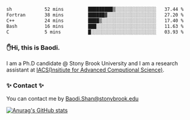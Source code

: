 <!--START_SECTION:waka-->

```txt
sh            52 mins         █████████▒░░░░░░░░░░░░░░░   37.44 %
Fortran       38 mins         ██████▓░░░░░░░░░░░░░░░░░░   27.20 %
C++           24 mins         ████▒░░░░░░░░░░░░░░░░░░░░   17.40 %
Bash          16 mins         ███░░░░░░░░░░░░░░░░░░░░░░   11.63 %
C             5 mins          █░░░░░░░░░░░░░░░░░░░░░░░░   03.93 %
```

<!--END_SECTION:waka-->

### ✋Hi, this is Baodi. 

I am a Ph.D candidate @ Stony Brook University and I am a research assistant at [IACS(Insitiute for Advanced Computional Science)](https://iacs.stonybrook.edu/).

### ✨ Contact ✨

You can contact me by [Baodi.Shan@stonybrook.edu](mailto:Baodi.Shan@stonybrook.edu)

[![Anurag's GitHub stats](https://github-readme-stats.vercel.app/api?username=lwshanbd&theme=jolly&show_icons=true&count_private=true&include_all_commits=true)](https://github.com/anuraghazra/github-readme-stats)



<!--
**lwshanbd/lwshanbd** is a ✨ _special_ ✨ repository because its `README.md` (this file) appears on your GitHub profile.

Here are some ideas to get you started:

- 🔭 I’m currently working on ...
- 🌱 I’m currently learning ...
- 👯 I’m looking to collaborate on ...
- 🤔 I’m looking for help with ...
- 💬 Ask me about ...
- 📫 How to reach me: ...
- 😄 Pronouns: ...
- ⚡ Fun fact: ...
-->
